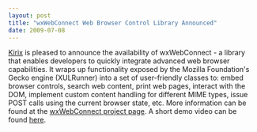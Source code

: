 ```yaml
---
layout: post
title: "wxWebConnect Web Browser Control Library Announced"
date: 2009-07-08
---
```


[Kirix][1] is pleased to announce the availability of wxWebConnect - a library
that enables developers to quickly integrate advanced web browser capabilities.
It wraps up functionality exposed by the Mozilla Foundation's Gecko engine
(XULRunner) into a set of user-friendly classes to: embed browser controls,
search web content, print web pages, interact with the DOM, implement custom
content handling for different MIME types, issue POST calls using the current
browser state, etc. More information can be found at the
[wxWebConnect project page][2]. A short demo video can be found [here][3].

[1]: http://www.kirix.com/
[2]: http://www.kirix.com/labs/wxwebconnect.html
[3]: http://www.kirix.com/labs/wxwebconnect/screenshots.html